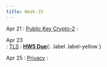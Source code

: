 ```yaml
---
title: Week-15
---
```


Apr 21 
: [Public Key Crypto-2](https://purdue.brightspace.com/d2l/le/content/832199/Home?itemIdentifier=D2L.LE.Content.ContentObject.ModuleCO-14746477)
  : 

Apr 23  
: [TLS](https://purdue.brightspace.com/d2l/le/content/832199/Home?itemIdentifier=D2L.LE.Content.ContentObject.ModuleCO-14746477)
  :  [**HW5 Due**](#){: .label .label-yellow }

Apr 25 
: [Privacy]()
  :  

